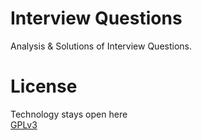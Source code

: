 # Interview Questions
Analysis &amp; Solutions of Interview Questions.

# License
Technology stays open here  
[GPLv3](https://github.com/Devtunes/InterviewQuestions/blob/master/LICENSE)
